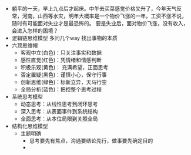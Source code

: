 - 躺平的一天，早上九点后才起床。中午去买菜感觉价格又升了，今年天气反常，河南，山西等水灾，明年大概率是一个物价飞涨的一年，工资不涨不说，随时有可能面对失业才是最恐怖的。
  要是失业后，面对物价飞涨，没有收入，会进入怎样的困境？
- 逻辑链思维模型 多问几个way 找出事物的本质
- 六顶思维帽
	- 客观中立(白色)：只关注事实和数据
	- 感性直觉(红色)：凭情绪和情感判断
	- 积极乐观(黄色)： 充满希望，正面思考
	- 否定置疑(黑色)：谨慎小心，保守行事
	- 创新思维(绿色)：标新立异，天马行空
	- 全局分析(蓝色)：把控整个思考过程
- 系统思考模型
	- 动态思考：从线性思考到闭环思考
	- 深入思考：从表面事件到系统结构
	- 全面思考：从本位局限到关照全局
- 结构化思维模型
	- 主题明确
		- 思考要先有焦点，沟通要结论先行，做事要先确定目的
		-